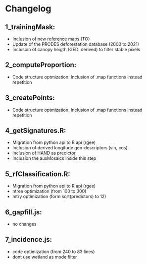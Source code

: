 
# Changelog <br>
## 1_trainingMask:
  * Inclusion of new reference maps (TO)
  * Update of the PRODES deforestation database (2000 to 2021) 
  * Inclusion of canopy heigth (GEDI derived) to filter stable pixels

## 2_computeProportion:
  * Code structure optmization. Inclusion of .map functions instead repetition 

## 3_createPoints:
  * Code structure optmization. Inclusion of .map functions instead repetition 

## 4_getSignatures.R:
  * Migration from python api to R api (rgee)
  * Inclusion of derived longitude geo-descriptors (sin, cos)
  * inclusion of HAND as predictor 
  * Inclusion the auxMosaics inside this step

## 5_rfClassification.R:
  * Migration from python api to R api (rgee)
  * ntree optimization (from 100 to 300)
  * mtry optimization (form sqrt(predictors) to 12)  

## 6_gapfill.js:
  * no changes

## 7_incidence.js:
  * code optimization (from 240 to 83 lines)
  * dont use wetland as mode filter 




